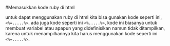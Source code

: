 #Memasukkan kode ruby di html

untuk dapat menggunakan ruby di html kita bisa gunakan kode seperti ini, `<%=.....%>`.
ada juga kode seperti ini `<%.....%>`, kode ini biasanya untuk membuat variabel atau apapun yang didefinisikan namun tidak ditampilkan, karena untuk menampilkannya kita harus menggunakan kode seperti ini `<%=.....%>`.

